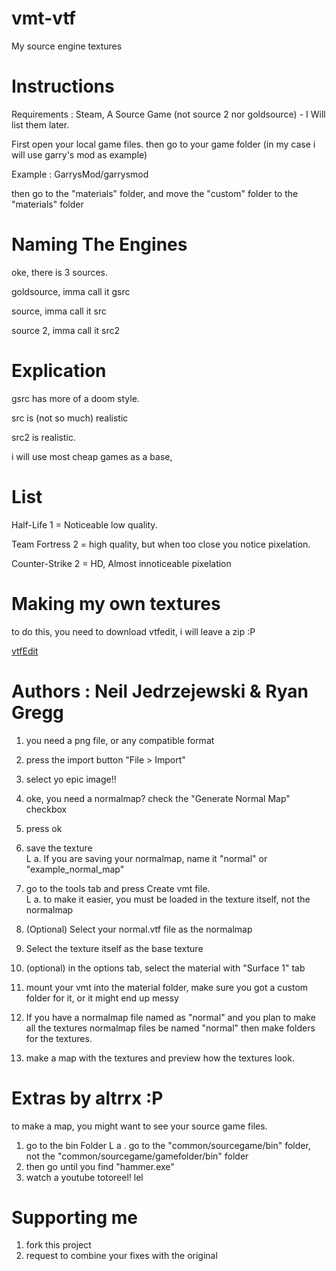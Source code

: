 # vmt-vtf

My source engine textures

# Instructions
Requirements : Steam, A Source Game (not source 2 nor goldsource) - I Will list them later.

First open your local game files. then go to your game folder (in my case i will use garry's mod as example)

Example : GarrysMod/garrysmod

then go to the "materials" folder, and move the "custom" folder to the "materials" folder


# Naming The Engines
oke, there is 3 sources. 

goldsource, imma call it gsrc

source, imma call it src

source 2, imma call it src2

# Explication

gsrc has more of a doom style.

src is (not so much) realistic

src2 is realistic.

i will use most cheap games as a base,
# List
Half-Life 1 = Noticeable low quality.

Team Fortress 2 = high quality, but when too close you notice pixelation.

Counter-Strike 2 = HD, Almost innoticeable pixelation
# Making my own textures
to do this, you need to download vtfedit, i will leave a zip :P

[vtfEdit](https://github.com/Altrrx/vmt-vtf/files/13396711/vtfEdit.zip)

# Authors : Neil Jedrzejewski & Ryan Gregg

1. you need a png file, or any compatible format

2. press the import button "File > Import"

3. select yo epic image!!

4. oke, you need a normalmap? check the "Generate Normal Map" checkbox

5. press ok

6. save the texture     
L a. If you are saving your normalmap, name it "normal" or "example_normal_map"

7. go to the tools tab and press Create vmt file.     
L a. to make it easier, you must be loaded in the texture itself, not the normalmap

8. (Optional) Select your normal.vtf file as the normalmap

9. Select the texture itself as the base texture

10. (optional) in the options tab, select the material with "Surface 1" tab

11. mount your vmt into the material folder, make sure you got a custom folder for it, or it might end up messy

12. If you have a normalmap file named as "normal" and you plan to make all the textures normalmap files be named "normal" then make folders for the textures.

13. make a map with the textures and preview how the textures look.

# Extras by altrrx :P
to make a map, you might want to see your source game files.

1. go to the bin Folder
L a . go to the "common/sourcegame/bin" folder, not the "common/sourcegame/gamefolder/bin" folder          
2. then go until you find "hammer.exe"
3. watch a youtube totoreel! lel
# Supporting me
1. fork this project
2. request to combine your fixes with the original
